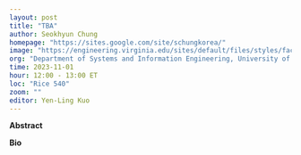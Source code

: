 ```yaml
---
layout: post
title: "TBA"
author: Seokhyun Chung
homepage: "https://sites.google.com/site/schungkorea/"
image: "https://engineering.virginia.edu/sites/default/files/styles/faculty_headshot/public/seokhyun_chung.JPG"
org: "Department of Systems and Information Engineering, University of Virginia"
time: 2023-11-01
hour: 12:00 - 13:00 ET
loc: "Rice 540"
zoom: ""
editor: Yen-Ling Kuo
---
```


**Abstract**



**Bio**

